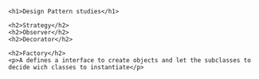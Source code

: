     <h1>Design Pattern studies</h1>

    <h2>Strategy</h2>
    <h2>Observer</h2>
    <h2>Decorator</h2>

    <h2>Factory</h2>
    <p>A defines a interface to create objects and let the subclasses to decide wich classes to instantiate</p>
